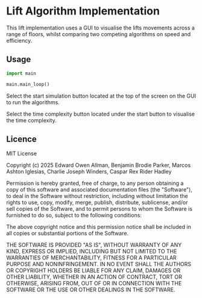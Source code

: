 # Lift Algorithm Implementation
This lift implementation uses a GUI to visualise the lifts movements across a range of floors, whilst comparing two competing algorithms on speed and efficiency.

## Usage
```python
import main

main.main_loop()
```

Select the start simulation button located at the top of the screen on the GUI to run the algorithms.

Select the time complexity button located under the start button to visualise the time complexity.

## Licence
MIT License

Copyright (c) 2025 Edward Owen Allman, Benjamin Brodie Parker, Marcos Ashton Iglesias, Charlie Joseph Winders, Caspar Rex Rider Hadley

Permission is hereby granted, free of charge, to any person obtaining a copy
of this software and associated documentation files (the "Software"), to deal
in the Software without restriction, including without limitation the rights
to use, copy, modify, merge, publish, distribute, sublicense, and/or sell
copies of the Software, and to permit persons to whom the Software is
furnished to do so, subject to the following conditions:

The above copyright notice and this permission notice shall be included in all
copies or substantial portions of the Software.

THE SOFTWARE IS PROVIDED "AS IS", WITHOUT WARRANTY OF ANY KIND, EXPRESS OR
IMPLIED, INCLUDING BUT NOT LIMITED TO THE WARRANTIES OF MERCHANTABILITY,
FITNESS FOR A PARTICULAR PURPOSE AND NONINFRINGEMENT. IN NO EVENT SHALL THE
AUTHORS OR COPYRIGHT HOLDERS BE LIABLE FOR ANY CLAIM, DAMAGES OR OTHER
LIABILITY, WHETHER IN AN ACTION OF CONTRACT, TORT OR OTHERWISE, ARISING FROM,
OUT OF OR IN CONNECTION WITH THE SOFTWARE OR THE USE OR OTHER DEALINGS IN THE
SOFTWARE.